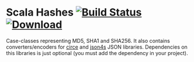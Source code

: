 # Scala Hashes [![Build Status](https://travis-ci.org/avast/scala-hashes.svg)](https://travis-ci.org/avast/scala-hashes) [![Download](https://api.bintray.com/packages/avast/maven/scala-hashes_2.12/images/download.svg) ](https://bintray.com/avast/maven/scala-hashes_2.12/_latestVersion)

Case-classes representing MD5, SHA1 and SHA256. It also contains converters/encoders for [circe](https://github.com/travisbrown/circe) and [json4s](https://github.com/json4s/json4s) JSON libraries. Dependencies on this libraries is just optional (you must add the dependency in your project).
